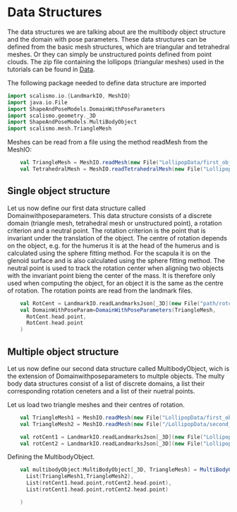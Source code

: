 # Data Structures
The data structures we are talking about are the multibody object structure and the domain with pose parameters. 
These data structures can be defined from the basic mesh structures, which are triangular and tetrahedral meshes.
Or they can simply be unstructured points defined from point clouds. The zip file containing the lollipops (triangular meshes) used in the tutorials can be found in [Data](https://www.dropbox.com/s/t592zkjg9tu06xz/LollipopData.zip?dl=0).

The following package needed to define data structure are imported 
```Scala
import scalismo.io.{LandmarkIO, MeshIO}
import java.io.File
import ShapeAndPoseModels.DomainWithPoseParameters
import scalismo.geometry._3D
import ShapeAndPoseModels.MultiBodyObject
import scalismo.mesh.TriangleMesh
```
Meshes can be read from a file using the method readMesh from the MeshIO:
```Scala
    val TriangleMesh = MeshIO.readMesh(new File("LollipopData/first_objects/Synth1_30_0.stl")).get
    val TetrahedralMesh = MeshIO.readTetrahedralMesh(new File("LollipopData/tetrahedral_meshes/Synth3_28_0grid.vtk")).get
 ```
## Single object structure
Let us now define our first data structure called Domainwithposeparameters. This data structure consists of a discrete domain (triangle mesh, tetrahedral mesh or unstructured point), a rotation criterion and a neutral point. The rotation criterion is the point that is invariant under the translation of the object. The centre of rotation depends on the object, e.g. for the humerus it is at the head of the humerus and is calculated using the sphere fitting method.  For the scapula it is on the glenoid surface and is also calculated using the sphere fitting method. The neutral point is used to track the rotation center when aligning two objects with the invariant point bieng the center of the mass. It is therefore only used when computing the object, for an object it is the same as the centre of rotation. The rotation points are read from the landmark files.

```Scala
    val RotCent = LandmarkIO.readLandmarksJson[_3D](new File("path/rotcenter.json")).get
    val DomainWithPoseParam=DomainWithPoseParameters(TriangleMesh,
      RotCent.head.point,
      RotCent.head.point
    )
```
## Multiple object structure
Let us now define our second data structure called MultibodyObject, wich is the extension of Domainwithposeparameters to multple objects. The multy body data structures consist of a list of discrete domains, a list their corresponding rotation ceneters and a list of their nuetral points.


Let us load two triangle meshes and their centres of rotation.
```Scala
    val TriangleMesh1 = MeshIO.readMesh(new File("LollipopData/first_objects/Synth1_30_0.stl.stl")).get
    val TriangleMesh2 = MeshIO.readMesh(new File("/LollipopData/second_objects/Synth1_1_0.stl")).get

    val rotCent1 = LandmarkIO.readLandmarksJson[_3D](new File("LollipopData/rotation_centers_first_object/rotCenterObj1 0.json")).get
    val rotCent2 = LandmarkIO.readLandmarksJson[_3D](new File("LollipopData\rotation_centers_second_object/1_30_0.json")).get
 ```
Defining the MultibodyObject.
```Scala
    val multibodyObject:MultiBodyObject[_3D, TriangleMesh] = MultiBodyObject(
      List(TriangleMesh1,TriangleMesh2),
      List(rotCent1.head.point,rotCent2.head.point),
      List(rotCent1.head.point,rotCent2.head.point)

    )
```
